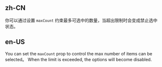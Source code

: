 ## zh-CN

你可以通过设置 `maxCount` 约束最多可选中的数量，当超出限制时会变成禁止选中状态。

## en-US

You can set the `maxCount` prop to control the max number of items can be selected。 When the limit is exceeded, the options will become disabled.
